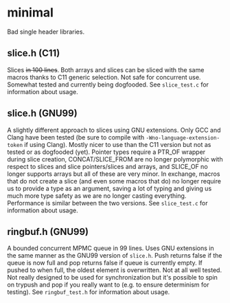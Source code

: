 # minimal
Bad single header libraries.

## slice.h (C11)
Slices ~~in 100 lines~~. Both arrays and slices can be sliced with the same
macros thanks to C11 generic selection. Not safe for concurrent use. Somewhat
tested and currently being dogfooded. See `slice_test.c` for information about
usage.

## slice.h (GNU99)
A slightly different approach to slices using GNU extensions. Only GCC and
Clang have been tested (be sure to compile with `-Wno-language-extension-token`
if using Clang). Mostly nicer to use than the C11 version but not as tested or
as dogfooded (yet). Pointer types require a PTR_OF wrapper during slice
creation, CONCAT/SLICE_FROM are no longer polymorphic with respect to slices
and slice pointers/slices and arrays, and SLICE_OF no longer supports arrays
but all of these are very minor. In exchange, macros that do not create a slice
(and even some macros that do) no longer require us to provide a type as an
argument, saving a lot of typing and giving us much more type safety as we are
no longer casting everything. Performance is similar between the two versions.
See `slice_test.c` for information about usage.

## ringbuf.h (GNU99)
A bounded concurrent MPMC queue in 99 lines. Uses GNU extensions in the same
manner as the GNU99 version of `slice.h`. Push returns false if the queue is
now full and pop returns false if queue is currently empty. If pushed to when
full, the oldest element is overwritten. Not at all well tested. Not really
designed to be used for synchronization but it's possible to spin on trypush
and pop if you really want to (e.g. to ensure determinism for testing). See
`ringbuf_test.h` for information about usage.
